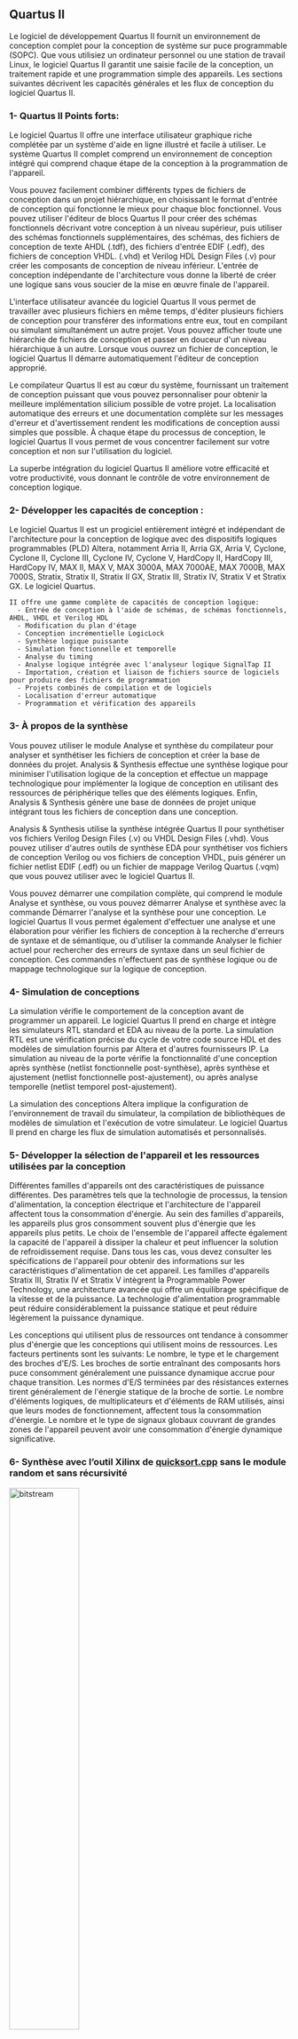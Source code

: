 ## Quartus II
Le logiciel de développement Quartus II fournit un environnement de conception complet pour la
conception de système sur puce programmable (SOPC). Que vous utilisiez un ordinateur personnel
ou une station de travail Linux, le logiciel Quartus II garantit une saisie facile de la conception, un
traitement rapide et une programmation simple des appareils. Les sections suivantes décrivent les
capacités générales et les flux de conception du logiciel Quartus II.

### 1- Quartus II Points forts:
Le logiciel Quartus II offre une interface utilisateur graphique riche complétée par un système
d'aide en ligne illustré et facile à utiliser. Le système Quartus II complet comprend un
environnement de conception intégré qui comprend chaque étape de la conception à la
programmation de l'appareil.

Vous pouvez facilement combiner différents types de fichiers de conception dans un projet
hiérarchique, en choisissant le format d'entrée de conception qui fonctionne le mieux pour chaque
bloc fonctionnel. Vous pouvez utiliser l'éditeur de blocs Quartus II pour créer des schémas
fonctionnels décrivant votre conception à un niveau supérieur, puis utiliser des schémas
fonctionnels supplémentaires, des schémas, des fichiers de conception de texte AHDL (.tdf), des
fichiers d'entrée EDIF (.edf), des fichiers de conception VHDL. (.vhd) et Verilog HDL Design Files
(.v) pour créer les composants de conception de niveau inférieur. L'entrée de conception
indépendante de l'architecture vous donne la liberté de créer une logique sans vous soucier de la
mise en œuvre finale de l'appareil.

L'interface utilisateur avancée du logiciel Quartus II vous permet de travailler avec plusieurs
fichiers en même temps, d'éditer plusieurs fichiers de conception pour transférer des informations
entre eux, tout en compilant ou simulant simultanément un autre projet. Vous pouvez afficher toute
une hiérarchie de fichiers de conception et passer en douceur d'un niveau hiérarchique à un autre.
Lorsque vous ouvrez un fichier de conception, le logiciel Quartus II démarre automatiquement
l'éditeur de conception approprié.

Le compilateur Quartus II est au cœur du système, fournissant un traitement de conception puissant
que vous pouvez personnaliser pour obtenir la meilleure implémentation silicium possible de votre
projet. La localisation automatique des erreurs et une documentation complète sur les messages
d'erreur et d'avertissement rendent les modifications de conception aussi simples que possible. À
chaque étape du processus de conception, le logiciel Quartus II vous permet de vous concentrer
facilement sur votre conception et non sur l'utilisation du logiciel.

La superbe intégration du logiciel Quartus II améliore votre efficacité et votre productivité, vous donnant le contrôle de votre environnement de conception logique.

### 2- Développer les capacités de conception :


Le logiciel Quartus II est un progiciel entièrement intégré et indépendant de l'architecture pour la conception de logique avec des dispositifs logiques programmables (PLD) Altera, notamment Arria
II, Arria GX, Arria V, Cyclone, Cyclone II, Cyclone III, Cyclone IV, Cyclone V, HardCopy II,
HardCopy III, HardCopy IV, MAX II, MAX V, MAX 3000A, MAX 7000AE, MAX 7000B, MAX
7000S, Stratix, Stratix II, Stratix II GX, Stratix III, Stratix IV, Stratix V et Stratix GX. Le logiciel Quartus.
``` 
II offre une gamme complète de capacités de conception logique:
  - Entrée de conception à l'aide de schémas, de schémas fonctionnels, AHDL, VHDL et Verilog HDL
  - Modification du plan d'étage
  - Conception incrémentielle LogicLock
  - Synthèse logique puissante
  - Simulation fonctionnelle et temporelle
  - Analyse du timing
  - Analyse logique intégrée avec l'analyseur logique SignalTap II
  - Importation, création et liaison de fichiers source de logiciels pour produire des fichiers de programmation
  - Projets combinés de compilation et de logiciels
  - Localisation d'erreur automatique
  - Programmation et vérification des appareils
```
### 3- À propos de la synthèse 

Vous pouvez utiliser le module Analyse et synthèse du compilateur pour analyser et synthétiser les
fichiers de conception et créer la base de données du projet. Analysis & Synthesis effectue une
synthèse logique pour minimiser l'utilisation logique de la conception et effectue un mappage
technologique pour implémenter la logique de conception en utilisant des ressources de
périphérique telles que des éléments logiques. Enfin, Analysis & Synthesis génère une base de
données de projet unique intégrant tous les fichiers de conception dans une conception.

Analysis & Synthesis utilise la synthèse intégrée Quartus II pour synthétiser vos fichiers Verilog
Design Files (.v) ou VHDL Design Files (.vhd). Vous pouvez utiliser d'autres outils de synthèse
EDA pour synthétiser vos fichiers de conception Verilog ou vos fichiers de conception VHDL, puis
générer un fichier netlist EDIF (.edf) ou un fichier de mappage Verilog Quartus (.vqm) que vous
pouvez utiliser avec le logiciel Quartus II.

Vous pouvez démarrer une compilation complète, qui comprend le module Analyse et synthèse, ou
vous pouvez démarrer Analyse et synthèse avec la commande Démarrer l'analyse et la synthèse
pour une conception. Le logiciel Quartus II vous permet également d'effectuer une analyse et une
élaboration pour vérifier les fichiers de conception à la recherche d'erreurs de syntaxe et de
sémantique, ou d'utiliser la commande Analyser le fichier actuel pour rechercher des erreurs de
syntaxe dans un seul fichier de conception. Ces commandes n'effectuent pas de synthèse logique ou
de mappage technologique sur la logique de conception.

### 4- Simulation de conceptions 

La simulation vérifie le comportement de la conception avant de programmer un appareil. Le
logiciel Quartus II prend en charge et intègre les simulateurs RTL standard et EDA au niveau de la
porte. La simulation RTL est une vérification précise du cycle de votre code source HDL et des
modèles de simulation fournis par Altera et d'autres fournisseurs IP. La simulation au niveau de la porte vérifie la fonctionnalité d'une conception après synthèse (netlist fonctionnelle post-synthèse), après synthèse et ajustement (netlist fonctionnelle post-ajustement), ou après analyse temporelle (netlist temporel post-ajustement).

La simulation des conceptions Altera implique la configuration de l'environnement de travail du
simulateur, la compilation de bibliothèques de modèles de simulation et l'exécution de votre
simulateur. Le logiciel Quartus II prend en charge les flux de simulation automatisés et
personnalisés.


### 5- Développer la sélection de l'appareil et les ressources utilisées par la conception

Différentes familles d'appareils ont des caractéristiques de puissance différentes. Des paramètres tels que la technologie de processus, la tension d'alimentation, la conception électrique et l'architecture de l'appareil affectent tous la consommation d'énergie. Au sein des familles d'appareils, les appareils plus gros consomment souvent plus d'énergie que les appareils plus petits.
Le choix de l'ensemble de l'appareil affecte également la capacité de l'appareil à dissiper la chaleur et peut influencer la solution de refroidissement requise. Dans tous les cas, vous devez consulter les spécifications de l'appareil pour obtenir des informations sur les caractéristiques d'alimentation de cet appareil.
Les familles d'appareils Stratix III, Stratix IV et Stratix V intègrent la Programmable Power
Technology, une architecture avancée qui offre un équilibrage spécifique de la vitesse et de la
puissance. La technologie d'alimentation programmable peut réduire considérablement la puissance
statique et peut réduire légèrement la puissance dynamique.

Les conceptions qui utilisent plus de ressources ont tendance à consommer plus d'énergie que les
conceptions qui utilisent moins de ressources. Les facteurs pertinents sont les suivants:
Le nombre, le type et le chargement des broches d'E/S. Les broches de sortie entraînant des
composants hors puce consomment généralement une puissance dynamique accrue pour chaque
transition. Les normes d'E/S terminées par des résistances externes tirent généralement de l'énergie statique de la broche de sortie.
Le nombre d'éléments logiques, de multiplicateurs et d'éléments de RAM utilisés, ainsi que leurs
modes de fonctionnement, affectent tous la consommation d'énergie.
Le nombre et le type de signaux globaux couvrant de grandes zones de l'appareil peuvent avoir
une consommation d'énergie dynamique significative.

### 6- Synthèse avec l’outil Xilinx de [quicksort.cpp](https://github.com/madou-sow/FPGA-PYNQ-Z2-langage-VHDL/blob/main/CPP-PUCE-FPGA/QUARTUS-2/code/quicksort.cpp) sans le module random et sans récursivité

<img alt="bitstream" src="https://github.com/madou-sow/FPGA-PYNQ-Z2-langage-VHDL/blob/main/images/exploit-synthese-quicksort1.png" width=50% height=50%  title="Bits"/>

<img alt="bitstream" src="https://github.com/madou-sow/FPGA-PYNQ-Z2-langage-VHDL/blob/main/images/exploit-synthese-quicksort2.png" width=50% height=50%  title="Bits"/>


<img alt="bitstream" src="https://github.com/madou-sow/FPGA-PYNQ-Z2-langage-VHDL/blob/main/images/exploit-synthese-quicksort3.png" width=50% height=50%  title="Bits"/>

**En exportant en RTL comme IP**

<img alt="RTL1" src="https://github.com/madou-sow/FPGA-PYNQ-Z2-langage-VHDL/blob/main/images/exportRTLquicksort1.png" width=70% height=70%  title="RTL1"/>


<img alt="bitstream" src="https://github.com/madou-sow/FPGA-PYNQ-Z2-langage-VHDL/blob/main/images/exportRTLquicksort2.png" width=30% height=30%  title="Bits"/>

**Observation et Analyse**

Voici le résultat cette fois l'on travaille avec vivado. Nous avons lancer 2 tests avec 1 000 000 points et 64 points. Avec le 1 000 000 points la manipulation n'a pas abouti la séquence s'est arrêté au
niveau de la synthèse car le taux d'utilisation de BRAM était 2948%


<img alt="power1000" src="https://github.com/madou-sow/FPGA-PYNQ-Z2-langage-VHDL/blob/main/images/vivado-quicksortsansrandom-1000000-power.png" width=70% height=70%  title="power1000"/>


<img alt="power64" src="https://github.com/madou-sow/FPGA-PYNQ-Z2-langage-VHDL/blob/main/images/vivado-quicksortsansrandom-64-power.png" width=70% height=70%  title="power64"/>

<img alt="power" src="https://github.com/madou-sow/FPGA-PYNQ-Z2-langage-VHDL/blob/main/images/vivado-power.png" width=70% height=70%  title="power"/>


<img alt="comp-1" src="https://github.com/madou-sow/FPGA-PYNQ-Z2-langage-VHDL/blob/main/images/comaprison-vivado-quartus-1.png" width=70% height=70%  title="comp-1"/>

<img alt="comp-2" src="https://github.com/madou-sow/FPGA-PYNQ-Z2-langage-VHDL/blob/main/images/comaprison-vivado-quartus-2.png" width=70% height=70%  title="comp-2"/>

<img alt="comp-2" src="https://github.com/madou-sow/FPGA-PYNQ-Z2-langage-VHDL/blob/main/images/comaprison-vivado-quartus-2.png" width=70% height=70%  title="comp-2"/>

<img alt="comp-2" src="https://github.com/madou-sow/FPGA-PYNQ-Z2-langage-VHDL/blob/main/images/comaprison-vivado-quartus-2.png" width=70% height=70%  title="comp-2"/>

<img alt="comp-3" src="https://github.com/madou-sow/FPGA-PYNQ-Z2-langage-VHDL/blob/main/images/comaprison-vivado-quartus-3.png" width=70% height=70%  title="comp-3"/>

<img alt="comp-4" src="https://github.com/madou-sow/FPGA-PYNQ-Z2-langage-VHDL/blob/main/images/comaprison-vivado-quartus-4.png" width=70% height=70%  title="comp-4"/>

<img alt="comp-5" src="https://github.com/madou-sow/FPGA-PYNQ-Z2-langage-VHDL/blob/main/images/comaprison-vivado-quartus-5.png" width=70% height=70%  title="comp-5"/>

<img alt="comp-6" src="https://github.com/madou-sow/FPGA-PYNQ-Z2-langage-VHDL/blob/main/images/comaprison-vivado-quartus-6.png" width=70% height=70%  title="comp-6"/>

<img alt="comp-7" src="https://github.com/madou-sow/FPGA-PYNQ-Z2-langage-VHDL/blob/main/images/comaprison-vivado-quartus-7.png" width=70% height=70%  title="comp-7"/>
